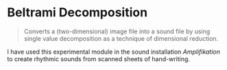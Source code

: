 # Beltrami Decomposition

<BLOCKQUOTE>Converts a (two-dimensional) image file into a sound file by using single value decomposition as a technique of dimensional reduction.
</BLOCKQUOTE>

I have used this experimental module in the sound installation _Amplifikation_ to create rhythmic sounds from scanned sheets of hand-writing.